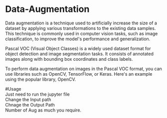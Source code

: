 # Data-Augmentation
Data augmentation is a technique used to artificially increase the size of a dataset by applying various transformations to the existing data samples. This technique is commonly used in computer vision tasks, such as image classification, to improve the model's performance and generalization.

Pascal VOC (Visual Object Classes) is a widely used dataset format for object detection and image segmentation tasks. It consists of annotated images along with bounding box coordinates and class labels.

To perform data augmentation on images in the Pascal VOC format, you can use libraries such as OpenCV, TensorFlow, or Keras. Here's an example using the popular library, OpenCV.

#Usage<br>
Just need to run the jupyter file<br>
Change the Input path<br>
Chnage the Output Path<br>
Number of Aug as much you require. <br>

